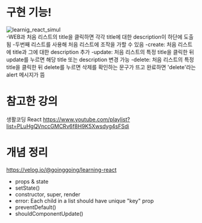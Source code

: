 # 구현 기능!
![learnig_react_simul](https://user-images.githubusercontent.com/87990290/158176530-5f9b27aa-742d-465b-8a66-9e2d27b045f6.gif)
<br>
-WEB과 처음 리스트의 title을 클릭하면 각각 title에 대한 description이 하단에 도출됨
-두번째 리스트를 사용해 처음 리스트에 조작을 가할 수 있음
 -create: 처음 리스트에 title과 그에 대한 description 추가
 -update: 처음 리스트의 특정 title을 클릭한 뒤 update를 누르면 해당 title 또는 description 변경 가능
 -delete: 처음 리스트의 특정 title을 클릭한 뒤 delete를 누르면 삭제를 확인하는 문구가 뜨고 완료하면 'delete'라는 alert 메시지가 뜸

# 참고한 강의
생활코딩 React
https://www.youtube.com/playlist?list=PLuHgQVnccGMCRv6f8H9K5Xwsdyg4sFSdi

# 개념 정리
https://velog.io/@goinggoing/learning-react

- props & state
- setState()
- constructor, super, render
- error: Each child in a list should have unique "key" prop
- preventDefault()
- shouldComponentUpdate()
